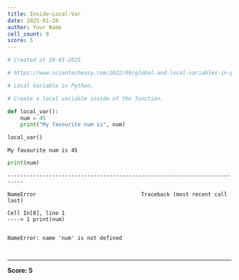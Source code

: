 ```yaml
---
title: Inside-Local-Var
date: 2025-01-20
author: Your Name
cell_count: 9
score: 5
---
```


```python
# Created at 20-01-2025
```


```python
# https://www.scientecheasy.com/2022/09/global-and-local-variables-in-python.html/
```


```python
# Local Variable in Python,
```


```python
# Create a local variable inside of the function.
```


```python
def local_var():
    num = 45
    print("My favourite num is", num)
```


```python
local_var()
```

    My favourite num is 45



```python
print(num)
```


    ---------------------------------------------------------------------------

    NameError                                 Traceback (most recent call last)

    Cell In[8], line 1
    ----> 1 print(num)


    NameError: name 'num' is not defined



```python

```


```python

```


---
**Score: 5**
